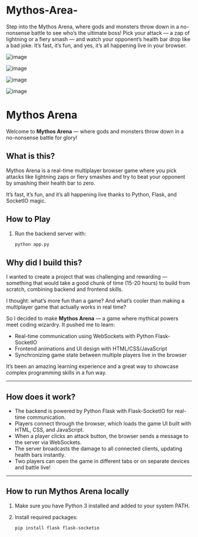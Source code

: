 # Mythos-Area-
Step into the Mythos Arena, where gods and monsters throw down in a no-nonsense battle to see who’s the ultimate boss! Pick your attack — a zap of lightning or a fiery smash — and watch your opponent’s health bar drop like a bad joke. It’s fast, it’s fun, and yes, it’s all happening live in your browser. 

![image](https://github.com/user-attachments/assets/df005e1a-7e52-475c-8c2b-e22bd3b015f2)

![image](https://github.com/user-attachments/assets/9d0bd757-2ea1-400c-9eec-e2f59063c1ef)

![image](https://github.com/user-attachments/assets/18868471-f6a8-4bad-9f18-955f72805c0b)

![image](https://github.com/user-attachments/assets/3f6e812f-f824-46ca-ba1c-e0f3c0569b90)


# Mythos Arena

Welcome to **Mythos Arena** — where gods and monsters throw down in a no-nonsense battle for glory!

## What is this?

Mythos Arena is a real-time multiplayer browser game where you pick attacks like lightning zaps or fiery smashes and try to beat your opponent by smashing their health bar to zero.

It’s fast, it’s fun, and it’s all happening live thanks to Python, Flask, and SocketIO magic.

## How to Play

1. Run the backend server with:

   ```bash
   python app.py

## Why did I build this?

I wanted to create a project that was challenging and rewarding — something that would take a good chunk of time (15-20 hours) to build from scratch, combining backend and frontend skills.

I thought: what’s more fun than a game? And what’s cooler than making a multiplayer game that actually works in real time?

So I decided to make **Mythos Arena** — a game where mythical powers meet coding wizardry. It pushed me to learn:

- Real-time communication using WebSockets with Python Flask-SocketIO  
- Frontend animations and UI design with HTML/CSS/JavaScript  
- Synchronizing game state between multiple players live in the browser  

It’s been an amazing learning experience and a great way to showcase complex programming skills in a fun way.

---

## How does it work?

- The backend is powered by Python Flask with Flask-SocketIO for real-time communication.  
- Players connect through the browser, which loads the game UI built with HTML, CSS, and JavaScript.  
- When a player clicks an attack button, the browser sends a message to the server via WebSockets.  
- The server broadcasts the damage to all connected clients, updating health bars instantly.  
- Two players can open the game in different tabs or on separate devices and battle live!

---

## How to run Mythos Arena locally

1. Make sure you have Python 3 installed and added to your system PATH.  
2. Install required packages:

   ```bash
   pip install flask flask-socketio

